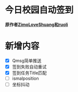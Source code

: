 # 今日校园自动签到

**原作者[ZimoLoveShuang和ruoli](https://github.com/ZimoLoveShuang/auto-submit/tree/ruoli)**

# 新增内容

- [x] Qmsg简单推送
- [x] 签到失败自动重试 
- [x] 签到任务Title匹配
- [ ] ismalposition
- [ ] 坐标抖动
